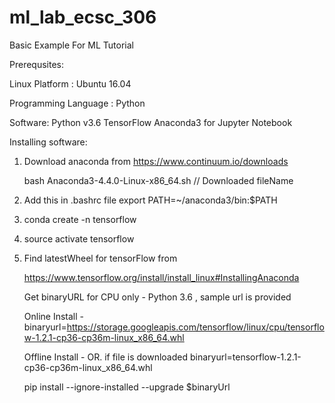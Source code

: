 # ml_lab_ecsc_306
Basic Example For ML Tutorial

Prerequsites:

Linux Platform : Ubuntu 16.04

Programming Language :
Python

Software:
Python v3.6
TensorFlow
Anaconda3 for Jupyter Notebook



Installing software:


1. Download anaconda from https://www.continuum.io/downloads

	bash Anaconda3-4.4.0-Linux-x86_64.sh  // Downloaded fileName

2. Add this in .bashrc file
	export PATH=~/anaconda3/bin:$PATH

3. conda create -n tensorflow

4. source activate tensorflow

5. Find latestWheel for tensorFlow from 

	https://www.tensorflow.org/install/install_linux#InstallingAnaconda

	Get binaryURL for CPU only - Python 3.6 , sample url is provided

	Online Install -
	binaryurl=https://storage.googleapis.com/tensorflow/linux/cpu/tensorflow-1.2.1-cp36-cp36m-linux_x86_64.whl

	Offline Install -
	OR. if file is downloaded 
	binaryurl=tensorflow-1.2.1-cp36-cp36m-linux_x86_64.whl

	pip install --ignore-installed --upgrade $binaryUrl


